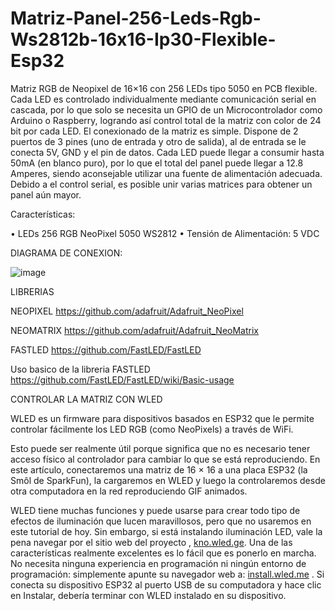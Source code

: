# Matriz-Panel-256-Leds-Rgb-Ws2812b-16x16-Ip30-Flexible-Esp32

Matriz RGB de Neopixel de 16×16 con 256 LEDs tipo 5050 en PCB flexible. Cada LED es controlado individualmente mediante comunicación serial en cascada, por lo que solo se necesita un GPIO de un Microcontrolador como Arduino o Raspberry, logrando así control total de la matriz con color de 24 bit por cada LED. El conexionado de la matriz es simple. Dispone de 2 puertos de 3 pines (uno de entrada y otro de salida), al de entrada se le conecta 5V, GND y el pin de datos. Cada LED puede llegar a consumir hasta 50mA (en blanco puro), por lo que el total del panel puede llegar a 12.8 Amperes, siendo aconsejable utilizar una fuente de alimentación adecuada. Debido a el control serial, es posible unir varias matrices para obtener un panel aún mayor.

Características:

• LEDs 256 RGB NeoPixel 5050 WS2812
• Tensión de Alimentación: 5 VDC

DIAGRAMA DE CONEXION:

![image](https://github.com/KLYCKIT/Matriz-Panel-256-Leds-Rgb-Ws2812b-16x16-Ip30-Flexible-Esp32/assets/83427440/6713c102-07e4-4fcf-a1a2-4cd32f6c8d6b)



LIBRERIAS

NEOPIXEL
https://github.com/adafruit/Adafruit_NeoPixel

NEOMATRIX
https://github.com/adafruit/Adafruit_NeoMatrix

FASTLED
https://github.com/FastLED/FastLED

Uso basico de la libreria FASTLED
https://github.com/FastLED/FastLED/wiki/Basic-usage


CONTROLAR LA MATRIZ CON WLED

WLED es un firmware para dispositivos basados ​​en ESP32 que le permite controlar fácilmente los LED RGB (como NeoPixels) a través de WiFi.

Esto puede ser realmente útil porque significa que no es necesario tener acceso físico al controlador para cambiar lo que se está reproduciendo. En este artículo, conectaremos una matriz de 16 × 16 a una placa ESP32 (la Smôl de SparkFun), la cargaremos en WLED y luego la controlaremos desde otra computadora en la red reproduciendo GIF animados.

WLED tiene muchas funciones y puede usarse para crear todo tipo de efectos de iluminación que lucen maravillosos, pero que no usaremos en este tutorial de hoy. Sin embargo, si está instalando iluminación LED, vale la pena navegar por el sitio web del proyecto , [kno.wled.ge](https://kno.wled.ge/). Una de las características realmente excelentes es lo fácil que es ponerlo en marcha. No necesita ninguna experiencia en programación ni ningún entorno de programación: simplemente apunte su navegador web a: [install.wled.me](https://install.wled.me/) . Si conecta su dispositivo ESP32 al puerto USB de su computadora y hace clic en Instalar, debería terminar con WLED instalado en su dispositivo.
